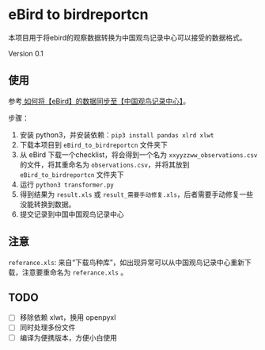 # eBird to birdreportcn
本项目用于将ebird的观察数据转换为中国观鸟记录中心可以接受的数据格式。

Version 0.1

## 使用
参考[ 如何将【eBird】的数据同步至【中国观鸟记录中心】](https://mp.weixin.qq.com/s/i17984F6CRl2v_g7fcmu5g)。

步骤：

1. 安装 python3，并安装依赖：`pip3 install pandas xlrd xlwt`
2. 下载本项目到 `eBird_to_birdreportcn` 文件夹下
3. 从 eBird 下载一个checklist，将会得到一个名为 `xxyyzzww_observations.csv` 的文件，将其重命名为 `observations.csv`，并将其放到 `eBird_to_birdreportcn` 文件夹下
4. 运行 `python3 transformer.py`
5. 得到结果为 `result.xls` 或 `result_需要手动修复.xls`，后者需要手动修复一些没能转换到数据。
6. 提交记录到中国中国观鸟记录中心


## 注意

`referance.xls`: 来自“下载鸟种库”，如出现异常可以从中国观鸟记录中心重新下载，注意要重命名为 `referance.xls` 。


## TODO

- [ ] 移除依赖 xlwt，换用 openpyxl  
- [ ] 同时处理多份文件  
- [ ] 编译为便携版本，方便小白使用